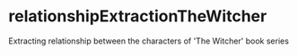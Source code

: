 # relationshipExtractionTheWitcher
Extracting relationship between the characters of 'The Witcher' book series
